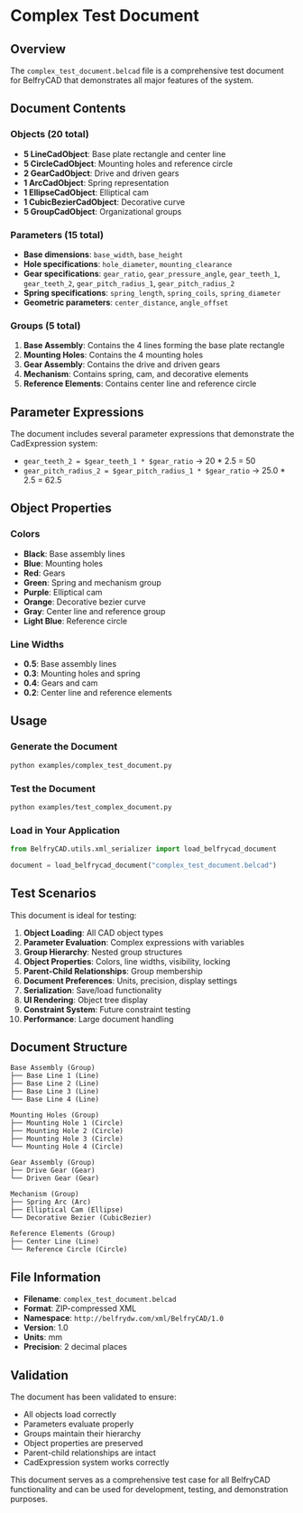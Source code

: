 # Complex Test Document

## Overview

The `complex_test_document.belcad` file is a comprehensive test document for BelfryCAD that demonstrates all major features of the system.

## Document Contents

### Objects (20 total)
- **5 LineCadObject**: Base plate rectangle and center line
- **5 CircleCadObject**: Mounting holes and reference circle
- **2 GearCadObject**: Drive and driven gears
- **1 ArcCadObject**: Spring representation
- **1 EllipseCadObject**: Elliptical cam
- **1 CubicBezierCadObject**: Decorative curve
- **5 GroupCadObject**: Organizational groups

### Parameters (15 total)
- **Base dimensions**: `base_width`, `base_height`
- **Hole specifications**: `hole_diameter`, `mounting_clearance`
- **Gear specifications**: `gear_ratio`, `gear_pressure_angle`, `gear_teeth_1`, `gear_teeth_2`, `gear_pitch_radius_1`, `gear_pitch_radius_2`
- **Spring specifications**: `spring_length`, `spring_coils`, `spring_diameter`
- **Geometric parameters**: `center_distance`, `angle_offset`

### Groups (5 total)
1. **Base Assembly**: Contains the 4 lines forming the base plate rectangle
2. **Mounting Holes**: Contains the 4 mounting holes
3. **Gear Assembly**: Contains the drive and driven gears
4. **Mechanism**: Contains spring, cam, and decorative elements
5. **Reference Elements**: Contains center line and reference circle

## Parameter Expressions

The document includes several parameter expressions that demonstrate the CadExpression system:

- `gear_teeth_2 = $gear_teeth_1 * $gear_ratio` → 20 * 2.5 = 50
- `gear_pitch_radius_2 = $gear_pitch_radius_1 * $gear_ratio` → 25.0 * 2.5 = 62.5

## Object Properties

### Colors
- **Black**: Base assembly lines
- **Blue**: Mounting holes
- **Red**: Gears
- **Green**: Spring and mechanism group
- **Purple**: Elliptical cam
- **Orange**: Decorative bezier curve
- **Gray**: Center line and reference group
- **Light Blue**: Reference circle

### Line Widths
- **0.5**: Base assembly lines
- **0.3**: Mounting holes and spring
- **0.4**: Gears and cam
- **0.2**: Center line and reference elements

## Usage

### Generate the Document
```bash
python examples/complex_test_document.py
```

### Test the Document
```bash
python examples/test_complex_document.py
```

### Load in Your Application
```python
from BelfryCAD.utils.xml_serializer import load_belfrycad_document

document = load_belfrycad_document("complex_test_document.belcad")
```

## Test Scenarios

This document is ideal for testing:

1. **Object Loading**: All CAD object types
2. **Parameter Evaluation**: Complex expressions with variables
3. **Group Hierarchy**: Nested group structures
4. **Object Properties**: Colors, line widths, visibility, locking
5. **Parent-Child Relationships**: Group membership
6. **Document Preferences**: Units, precision, display settings
7. **Serialization**: Save/load functionality
8. **UI Rendering**: Object tree display
9. **Constraint System**: Future constraint testing
10. **Performance**: Large document handling

## Document Structure

```
Base Assembly (Group)
├── Base Line 1 (Line)
├── Base Line 2 (Line)
├── Base Line 3 (Line)
└── Base Line 4 (Line)

Mounting Holes (Group)
├── Mounting Hole 1 (Circle)
├── Mounting Hole 2 (Circle)
├── Mounting Hole 3 (Circle)
└── Mounting Hole 4 (Circle)

Gear Assembly (Group)
├── Drive Gear (Gear)
└── Driven Gear (Gear)

Mechanism (Group)
├── Spring Arc (Arc)
├── Elliptical Cam (Ellipse)
└── Decorative Bezier (CubicBezier)

Reference Elements (Group)
├── Center Line (Line)
└── Reference Circle (Circle)
```

## File Information

- **Filename**: `complex_test_document.belcad`
- **Format**: ZIP-compressed XML
- **Namespace**: `http://belfrydw.com/xml/BelfryCAD/1.0`
- **Version**: 1.0
- **Units**: mm
- **Precision**: 2 decimal places

## Validation

The document has been validated to ensure:
- All objects load correctly
- Parameters evaluate properly
- Groups maintain their hierarchy
- Object properties are preserved
- Parent-child relationships are intact
- CadExpression system works correctly

This document serves as a comprehensive test case for all BelfryCAD functionality and can be used for development, testing, and demonstration purposes. 